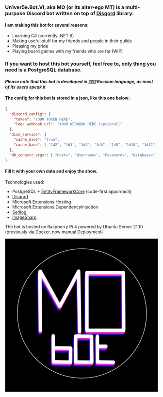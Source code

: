 ### Un1ver5e.Bot.VI, aka MO (or its alter-ego MT) is a multi-purpose Discord bot written on top of [Disqord](https://github.com/Quahu/Disqord) library.

#### I am making this bot for several reasons:
- Learning C# (currently .NET 6)
- Making useful stuff for my friends and people in their guilds
- Pleasing my pride
- Playing board games with my friends who are far (WIP)

### If you want to host this bot yourself, feel free to, only thing you need is a PostgreSQL database. 
#### *Please note that this bot is developed in 🇷🇺 Russian language, as most of its users speak it*
#### The config for this bot is stored in a json, like this one below:
```json
{
  "discord_config": {
    "token": "YOUR TOKEN HERE",
    "logs_webhook_url": "YOUR WEBHOOK HERE (optional)"
  },
  "dice_service": {
    "cache_dice": "true",
    "cache_base": [ "1d2", "1d3", "1d4", "1d6", "1d8", "1d10", "1d12", "1d20", "1d100", "2d6" ]
  },
  "db_connstr_args": [ "Host=", "Username=", "Password=", "Database=" ]
}
```
#### Fill it with your own data and enjoy the show.

Technologies used:
- PostgreSQL + [EntityFrameworkCore](https://github.com/dotnet/efcore) (code-first apporoach)
- [Disqord](https://github.com/Quahu/Disqord)
- Microsoft.Extensions.Hosting
- Microsoft.Extensions.DependencyInjection
- [Serilog](https://github.com/serilog/serilog)
- [ImageSharp](https://github.com/SixLabors/ImageSharp)

The bot is hosted on Raspberry Pi 4 powered by Ubuntu Server 21.10 (previously via Docker, now manual Deployment)

![Avatar goes here](/.github/Avatar.png)

